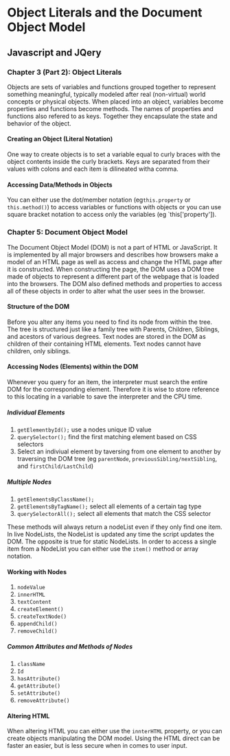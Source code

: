 # Object Literals and the Document Object Model

## Javascript and JQery

### Chapter 3 (Part 2): Object Literals

Objects are sets of variables and functions grouped together to represent something meaningful, typically modeled after real (non-virtual) world concepts or physical objects. When placed into an object, variables become properties and functions become methods. The names of properties and functions also refered to as keys. Together they encapsulate the state and behavior of the object.

#### Creating an Object (Literal Notation)

One way to create objects is to set a variable equal to curly braces with the object contents inside the curly brackets. Keys are separated from their values with colons and each item is dilineated witha comma.

#### Accessing Data/Methods in Objects

You can either use the dot/member notation (eg`this.property` or `this.method()`) to access variables or functions with objects or you can use square bracket notation to access only the variables (eg `this['property']).

### Chapter 5: Document Object Model

The Document Object Model (DOM) is not a part of HTML or JavaScript. It is implemented by all major browsers and describes how browsers make a model of an HTML page as well as access and change the HTML page after it is constructed. When constructing the page, the DOM uses a DOM tree made of objects to represent a different part of the webpage that is loaded into the browsers. The DOM also defined methods and properties to access all of these objects in order to alter what the user sees in the browser.

#### Structure of the DOM

Before you alter any items you need to find its node from within the tree. The tree is structured just like a family tree with Parents, Children, Siblings, and acestors of various degrees. Text nodes are stored in the DOM as children of their containing HTML elements. Text nodes cannot have children, only siblings.

#### Accessing Nodes (Elements) within the DOM

Whenever you query for an item, the interpreter must search the entire DOM for the corresponding element. Therefore it is wise to store reference to this locating in a variable to save the interpreter and the CPU time.

##### Individual Elements

1. `getElementbyId();` use a nodes unique ID value
2. `querySelector();` find the first matching element based on CSS selectors
3. Select an indiviual element by taversing from one element to another by traversing the DOM tree (eg `parentNode`, `previousSibling/nextSibling`, and `firstChild/LastChild`)

##### Multiple Nodes

1. `getElementsByClassName();`
2. `getElementsByTagName();` select all elements of a certain tag type
3. `querySelectorAll();` select all elements that match the CSS selector

These methods will always return a nodeList even if they only find one item. In live NodeLists, the NodeList is updated any time the script updates the DOM. The opposite is true for static NodeLists. In order to access a single item from a NodeList you can either use the `item()` method or array notation.

#### Working with Nodes

1. `nodeValue`
2. `innerHTML`
3. `textContent`
4. `createElement()`
5. `createTextNode()`
6. `appendChild()`
7. `removeChild()`

##### Common Attributes and Methods of Nodes

1. `className`
2. `Id`
3. `hasAttribute()`
4. `getAttribute()`
5. `setAttribute()`
6. `removeAttribute()`

#### Altering HTML

When altering HTML you can either use the `innterHTML` property, or you can create objects manipulating the DOM model. Using the HTML direct can be faster an easier, but is less secure when in comes to user input.